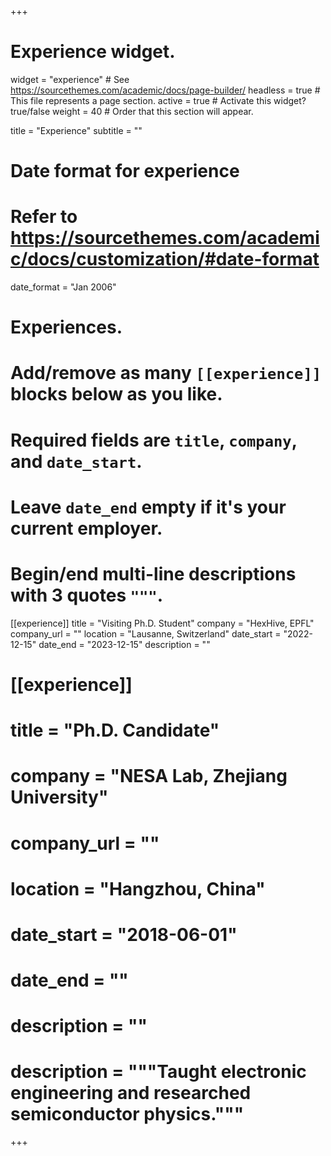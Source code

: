 +++
# Experience widget.
widget = "experience"  # See https://sourcethemes.com/academic/docs/page-builder/
headless = true  # This file represents a page section.
active = true  # Activate this widget? true/false
weight = 40  # Order that this section will appear.

title = "Experience"
subtitle = ""

# Date format for experience
#   Refer to https://sourcethemes.com/academic/docs/customization/#date-format
date_format = "Jan 2006"

# Experiences.
#   Add/remove as many `[[experience]]` blocks below as you like.
#   Required fields are `title`, `company`, and `date_start`.
#   Leave `date_end` empty if it's your current employer.
#   Begin/end multi-line descriptions with 3 quotes `"""`.

[[experience]]
  title = "Visiting Ph.D. Student"
  company = "HexHive, EPFL"
  company_url = ""
  location = "Lausanne, Switzerland"
  date_start = "2022-12-15"
  date_end = "2023-12-15"
  description = ""


# [[experience]]
#  title = "Ph.D. Candidate"
#  company = "NESA Lab, Zhejiang University"
#  company_url = ""
#  location = "Hangzhou, China"
#  date_start = "2018-06-01"
#  date_end = ""
#  description = ""



 # description = """Taught electronic engineering and researched semiconductor physics."""

+++
